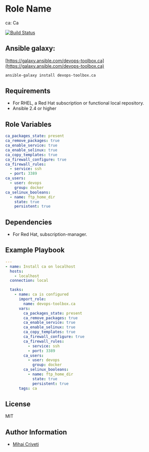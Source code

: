 Role Name
=========

ca: Ca

[![Build Status](https://travis-ci.org/cmihai-ansible/ca.svg?branch=master)](https://travis-ci.org/cmihai-ansible/ca)

Ansible galaxy:
---------------

[https://galaxy.ansible.com/devops-toolbox.ca](https://galaxy.ansible.com/devops-toolbox.ca)

```bash
ansible-galaxy install devops-toolbox.ca
```

Requirements
------------

- For RHEL, a Red Hat subscription or functional local repository.
- Ansible 2.4 or higher

Role Variables
--------------

```yaml
ca_packages_state: present
ca_remove_packages: true
ca_enable_service: true
ca_enable_selinux: true
ca_copy_templates: true
ca_firewall_configure: true
ca_firewall_rules:
  - service: ssh
  - port: 3389
ca_users:
  - user: devops
    group: docker
ca_selinux_booleans:
  - name: ftp_home_dir
    state: true
    persistent: true
```

Dependencies
------------

- For Red Hat, subscription-manager.

Example Playbook
----------------

```yaml
---
- name: Install ca on localhost
  hosts:
    - localhost
  connection: local

  tasks:
    - name: ca is configured
      import_role:
        name: devops-toolbox.ca
      vars:
        ca_packages_state: present
        ca_remove_packages: true
        ca_enable_service: true
        ca_enable_selinux: true
        ca_copy_templates: true
        ca_firewall_configure: true
        ca_firewall_rules:
          - service: ssh
          - port: 3389
        ca_users:
          - user: devops
            group: docker
        ca_selinux_booleans:
          - name: ftp_home_dir
            state: true
            persistent: true
      tags: ca
```

License
-------

MIT

Author Information
------------------

- [Mihai Criveti](https://www.linkedin.com/in/devops-toolbox.)
